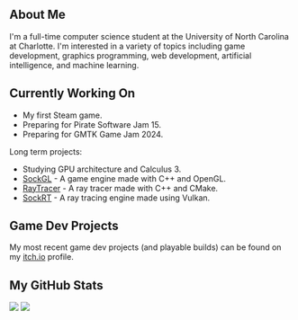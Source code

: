 ## About Me
I'm a full-time computer science student at the University of North Carolina at Charlotte. I'm interested in a variety of topics including game development, graphics programming, web development, artificial intelligence, and machine learning.

## Currently Working On
* My first Steam game.
* Preparing for Pirate Software Jam 15.
* Preparing for GMTK Game Jam 2024.

Long term projects:
* Studying GPU architecture and Calculus 3.
* [SockGL](https://github.com/odesai840/SockGL) - A game engine made with C++ and OpenGL.
* [RayTracer](https://github.com/odesai840/RayTracer) - A ray tracer made with C++ and CMake.
* [SockRT](https://github.com/odesai840/SockRT) - A ray tracing engine made using Vulkan.

## Game Dev Projects
My most recent game dev projects (and playable builds) can be found on my [itch.io](https://sock8416.itch.io/) profile.

## My GitHub Stats
![](https://github-readme-stats.vercel.app/api?username=odesai840)
![](https://github-readme-stats.vercel.app/api/top-langs/?username=odesai840&show_icons=true&locale=en&layout=compact)
